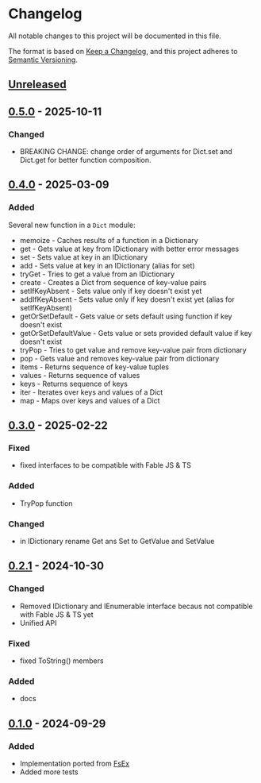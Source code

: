 # Changelog

All notable changes to this project will be documented in this file.

The format is based on [Keep a Changelog](https://keepachangelog.com/en/1.0.0/),
and this project adheres to [Semantic Versioning](https://semver.org/spec/v2.0.0.html).

## [Unreleased]

## [0.5.0] - 2025-10-11
### Changed
- BREAKING CHANGE: change order of arguments for Dict.set and Dict.get for better function composition.


## [0.4.0] - 2025-03-09
### Added
Several new function in a `Dict` module:
- memoize - Caches results of a function in a Dictionary
- get - Gets value at key from IDictionary with better error messages
- set - Sets value at key in an IDictionary
- add - Sets value at key in an IDictionary (alias for set)
- tryGet - Tries to get a value from an IDictionary
- create - Creates a Dict from sequence of key-value pairs
- setIfKeyAbsent - Sets value only if key doesn't exist yet
- addIfKeyAbsent - Sets value only if key doesn't exist yet (alias for setIfKeyAbsent)
- getOrSetDefault - Gets value or sets default using function if key doesn't exist
- getOrSetDefaultValue - Gets value or sets provided default value if key doesn't exist
- tryPop - Tries to get value and remove key-value pair from dictionary
- pop - Gets value and removes key-value pair from dictionary
- items - Returns sequence of key-value tuples
- values - Returns sequence of values
- keys - Returns sequence of keys
- iter - Iterates over keys and values of a Dict
- map - Maps over keys and values of a Dict


## [0.3.0] - 2025-02-22
### Fixed
- fixed interfaces to be compatible with Fable JS & TS
### Added
- TryPop function
### Changed
- in IDictionary rename Get ans Set to GetValue and SetValue

## [0.2.1] - 2024-10-30
### Changed
- Removed IDictionary and IEnumerable interface becaus not compatible with Fable JS & TS yet
- Unified API
### Fixed
- fixed ToString() members
### Added
- docs

## [0.1.0] - 2024-09-29
### Added
- Implementation ported from [FsEx](https://github.com/goswinr/FsEx)
- Added more tests


[Unreleased]: https://github.com/goswinr/Dicts/compare/0.5.0...HEAD
[0.5.0]: https://github.com/goswinr/Dicts/compare/0.4.0...0.5.0
[0.4.0]: https://github.com/goswinr/Dicts/compare/0.3.0...0.4.0
[0.3.0]: https://github.com/goswinr/Dicts/compare/0.2.1...0.3.0
[0.2.1]: https://github.com/goswinr/Dicts/compare/0.1.0...0.2.1
[0.1.0]: https://github.com/goswinr/Dicts/releases/tag/0.1.0

<!--
use to get tag dates:
git log --tags --simplify-by-decoration --pretty="format:%ci %d"
-->


